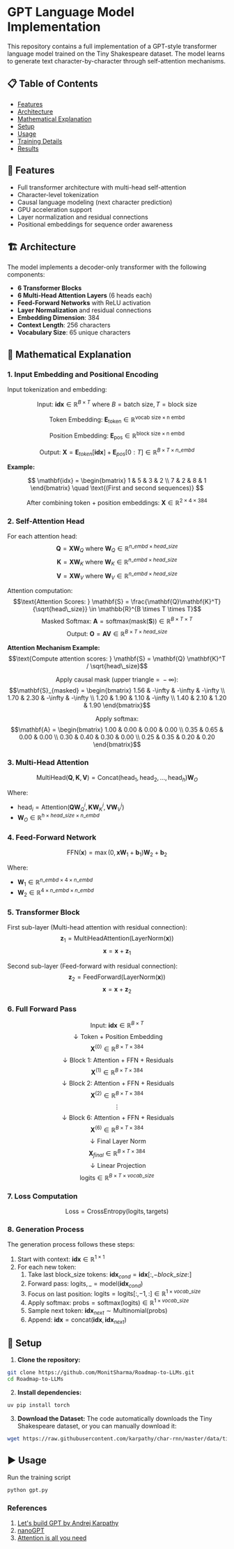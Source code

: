 # GPT Language Model Implementation

This repository contains a full implementation of a GPT-style transformer language model trained on the Tiny Shakespeare dataset. The model learns to generate text character-by-character through self-attention mechanisms.

## 📋 Table of Contents
- [Features](#features)
- [Architecture](#architecture)
- [Mathematical Explanation](#mathematical-explanation)
- [Setup](#setup)
- [Usage](#usage)
- [Training Details](#training-details)
- [Results](#results)

## 🌟 Features

- Full transformer architecture with multi-head self-attention
- Character-level tokenization
- Causal language modeling (next character prediction)
- GPU acceleration support
- Layer normalization and residual connections
- Positional embeddings for sequence order awareness

## 🏗️ Architecture

The model implements a decoder-only transformer with the following components:

- **6 Transformer Blocks**
- **6 Multi-Head Attention Layers** (6 heads each)
- **Feed-Forward Networks** with ReLU activation
- **Layer Normalization** and residual connections
- **Embedding Dimension**: 384
- **Context Length**: 256 characters
- **Vocabulary Size**: 65 unique characters

## 🧮 Mathematical Explanation

### 1. Input Embedding and Positional Encoding

Input tokenization and embedding:

$$
\text{Input: } \mathbf{idx} \in \mathbb{R}^{B \times T} \text{ where } B = \text{batch\ size}, T = \text{block\ size}
$$

$$
\text{Token Embedding: } \mathbf{E}_{\text{token}} \in \mathbb{R}^{\text{vocab\ size} \times \text{n\ embd}}
$$

$$
\text{Position Embedding: } \mathbf{E}_{\text{pos}} \in \mathbb{R}^{\text{block\ size} \times \text{n\ embd}}
$$

$$\text{Output: } \mathbf{X} = \mathbf{E}_{token}[\mathbf{idx}] + \mathbf{E}_{pos}[0:T] \in \mathbb{R}^{B \times T \times n\_embd}$$

**Example:**

$$
\mathbf{idx} = \begin{bmatrix}
1 & 5 & 3 & 2 \\
7 & 2 & 8 & 1
\end{bmatrix}
\quad \text{(First and second sequences)}
$$

$$\text{After combining token + position embeddings: } \mathbf{X} \in \mathbb{R}^{2 \times 4 \times 384}$$

### 2. Self-Attention Head

For each attention head:
$$\mathbf{Q} = \mathbf{X}\mathbf{W}_Q \text{ where } \mathbf{W}_Q \in \mathbb{R}^{n\_embd \times head\_size}$$
$$\mathbf{K} = \mathbf{X}\mathbf{W}_K \text{ where } \mathbf{W}_K \in \mathbb{R}^{n\_embd \times head\_size}$$
$$\mathbf{V} = \mathbf{X}\mathbf{W}_V \text{ where } \mathbf{W}_V \in \mathbb{R}^{n\_embd \times head\_size}$$

Attention computation:
$$\text{Attention Scores: } \mathbf{S} = \frac{\mathbf{Q}\mathbf{K}^T}{\sqrt{head\_size}} \in \mathbb{R}^{B \times T \times T}$$
$$\text{Masked Softmax: } \mathbf{A} = \text{softmax}(\text{mask}(\mathbf{S})) \in \mathbb{R}^{B \times T \times T}$$
$$\text{Output: } \mathbf{O} = \mathbf{A}\mathbf{V} \in \mathbb{R}^{B \times T \times head\_size}$$

**Attention Mechanism Example:**
$$\text{Compute attention scores: } \mathbf{S} = \mathbf{Q} \mathbf{K}^T / \sqrt{head\_size}$$

$$\text{Apply causal mask (upper triangle = } -\infty\text{):}$$
$$\mathbf{S}_{masked} = \begin{bmatrix}
1.56 & -\infty & -\infty & -\infty \\
1.70 & 2.30 & -\infty & -\infty \\
1.20 & 1.90 & 1.10 & -\infty \\
1.40 & 2.10 & 1.20 & 1.90
\end{bmatrix}$$

$$\text{Apply softmax:}$$
$$\mathbf{A} = \begin{bmatrix}
1.00 & 0.00 & 0.00 & 0.00 \\
0.35 & 0.65 & 0.00 & 0.00 \\
0.30 & 0.40 & 0.30 & 0.00 \\
0.25 & 0.35 & 0.20 & 0.20
\end{bmatrix}$$

### 3. Multi-Head Attention

$$\text{MultiHead}(\mathbf{Q},\mathbf{K},\mathbf{V}) = \text{Concat}(\text{head}_1, \text{head}_2, \ldots, \text{head}_h)\mathbf{W}_O$$

Where:
- $\text{head}_i = \text{Attention}(\mathbf{Q}\mathbf{W}_Q^i, \mathbf{K}\mathbf{W}_K^i, \mathbf{V}\mathbf{W}_V^i)$
- $\mathbf{W}_O \in \mathbb{R}^{h \times head\_size \times n\_embd}$

### 4. Feed-Forward Network

$$\text{FFN}(\mathbf{x}) = \max(0, \mathbf{x}\mathbf{W}_1 + \mathbf{b}_1)\mathbf{W}_2 + \mathbf{b}_2$$

Where:
- $\mathbf{W}_1 \in \mathbb{R}^{n\_embd \times 4 \times n\_embd}$ 
- $\mathbf{W}_2 \in \mathbb{R}^{4 \times n\_embd \times n\_embd}$

### 5. Transformer Block

First sub-layer (Multi-head attention with residual connection):
$$\mathbf{z}_1 = \text{MultiHeadAttention}(\text{LayerNorm}(\mathbf{x}))$$
$$\mathbf{x} = \mathbf{x} + \mathbf{z}_1$$

Second sub-layer (Feed-forward with residual connection):
$$\mathbf{z}_2 = \text{FeedForward}(\text{LayerNorm}(\mathbf{x}))$$
$$\mathbf{x} = \mathbf{x} + \mathbf{z}_2$$

### 6. Full Forward Pass

$$\text{Input: } \mathbf{idx} \in \mathbb{R}^{B \times T}$$
$$\downarrow \text{Token + Position Embedding}$$
$$\mathbf{X}^{(0)} \in \mathbb{R}^{B \times T \times 384}$$
$$\downarrow \text{Block 1: Attention + FFN + Residuals}$$
$$\mathbf{X}^{(1)} \in \mathbb{R}^{B \times T \times 384}$$
$$\downarrow \text{Block 2: Attention + FFN + Residuals}$$
$$\mathbf{X}^{(2)} \in \mathbb{R}^{B \times T \times 384}$$
$$\vdots$$
$$\downarrow \text{Block 6: Attention + FFN + Residuals}$$
$$\mathbf{X}^{(6)} \in \mathbb{R}^{B \times T \times 384}$$
$$\downarrow \text{Final Layer Norm}$$
$$\mathbf{X}_{final} \in \mathbb{R}^{B \times T \times 384}$$
$$\downarrow \text{Linear Projection}$$
$$\text{logits} \in \mathbb{R}^{B \times T \times vocab\_size}$$

### 7. Loss Computation

$$\text{Loss} = \text{CrossEntropy}(\text{logits}, \text{targets})$$

### 8. Generation Process

The generation process follows these steps:
1. Start with context: $\mathbf{idx} \in \mathbb{R}^{1 \times 1}$
2. For each new token:
    1. Take last block_size tokens: $\mathbf{idx}_{cond} = \mathbf{idx}[:, -block\_size:]$
    2. Forward pass: $\text{logits}, \_ = \text{model}(\mathbf{idx}_{cond})$
    3. Focus on last position: $\text{logits} = \text{logits}[:, -1, :] \in \mathbb{R}^{1 \times vocab\_size}$
    4. Apply softmax: $\text{probs} = \text{softmax}(\text{logits}) \in \mathbb{R}^{1 \times vocab\_size}$
    5. Sample next token: $\mathbf{idx}_{next} \sim \text{Multinomial}(\text{probs})$
    6. Append: $\mathbf{idx} = \text{concat}(\mathbf{idx}, \mathbf{idx}_{next})$

## 🚀 Setup

1. **Clone the repository:**
```bash
git clone https://github.com/MonitSharma/Roadmap-to-LLMs.git
cd Roadmap-to-LLMs
```

2. **Install dependencies:**
```bash
uv pip install torch
```

3. **Download the Dataset:**
The code automatically downloads the Tiny Shakespeare dataset, or you can manually download it:
```bash
wget https://raw.githubusercontent.com/karpathy/char-rnn/master/data/tinyshakespeare/input.txt
```

## ▶️ Usage

Run the training script

```bash
python gpt.py
```



### **References**

1. [Let's build GPT by Andrej Karpathy](https://youtu.be/kCc8FmEb1nY?si=2FVmAeudSOD5d0W2)
2. [nanoGPT](https://github.com/karpathy/nanoGPT)
3. [Attention is all you need](https://github.com/MonitSharma/Roadmap-to-LLMs/tree/main/01_transformer_from_scratch/notes)